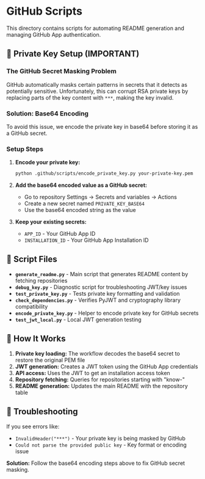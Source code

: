 # GitHub Scripts

This directory contains scripts for automating README generation and managing GitHub App authentication.

## 🔑 Private Key Setup (IMPORTANT)

### The GitHub Secret Masking Problem

GitHub automatically masks certain patterns in secrets that it detects as potentially sensitive. Unfortunately, this can corrupt RSA private keys by replacing parts of the key content with `***`, making the key invalid.

### Solution: Base64 Encoding

To avoid this issue, we encode the private key in base64 before storing it as a GitHub secret.

### Setup Steps

1. **Encode your private key:**
   ```bash
   python .github/scripts/encode_private_key.py your-private-key.pem
   ```

2. **Add the base64 encoded value as a GitHub secret:**
   - Go to repository Settings → Secrets and variables → Actions
   - Create a new secret named `PRIVATE_KEY_BASE64`
   - Use the base64 encoded string as the value

3. **Keep your existing secrets:**
   - `APP_ID` - Your GitHub App ID
   - `INSTALLATION_ID` - Your GitHub App Installation ID

## 📁 Script Files

- **`generate_readme.py`** - Main script that generates README content by fetching repositories
- **`debug_key.py`** - Diagnostic script for troubleshooting JWT/key issues
- **`test_private_key.py`** - Tests private key formatting and validation
- **`check_dependencies.py`** - Verifies PyJWT and cryptography library compatibility
- **`encode_private_key.py`** - Helper to encode private key for GitHub secrets
- **`test_jwt_local.py`** - Local JWT generation testing

## 🔧 How It Works

1. **Private key loading:** The workflow decodes the base64 secret to restore the original PEM file
2. **JWT generation:** Creates a JWT token using the GitHub App credentials
3. **API access:** Uses the JWT to get an installation access token
4. **Repository fetching:** Queries for repositories starting with "know-"
5. **README generation:** Updates the main README with the repository table

## 🚨 Troubleshooting

If you see errors like:
- `InvalidHeader("***")` - Your private key is being masked by GitHub
- `Could not parse the provided public key` - Key format or encoding issue

**Solution:** Follow the base64 encoding steps above to fix GitHub secret masking. 